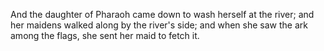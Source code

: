 And the daughter of Pharaoh came down to wash herself at the river; and her maidens walked along by the river's side; and when she saw the ark among the flags, she sent her maid to fetch it.
